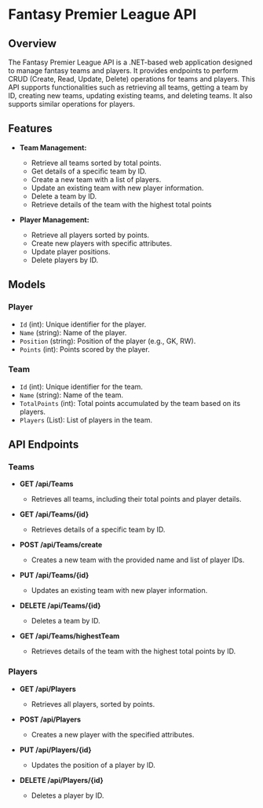 # Fantasy Premier League API
## Overview

The Fantasy Premier League API is a .NET-based web application designed to manage fantasy teams and players. It provides endpoints to perform CRUD (Create, Read, Update, Delete) operations for teams and players. This API supports functionalities such as retrieving all teams, getting a team by ID, creating new teams, updating existing teams, and deleting teams. It also supports similar operations for players.

## Features

- **Team Management:**
  - Retrieve all teams sorted by total points.
  - Get details of a specific team by ID.
  - Create a new team with a list of players.
  - Update an existing team with new player information.
  - Delete a team by ID.
  - Retrieve details of the team with the highest total points 

- **Player Management:**
  - Retrieve all players sorted by points.
  - Create new players with specific attributes.
  - Update player positions.
  - Delete players by ID.

## Models

### Player
- `Id` (int): Unique identifier for the player.
- `Name` (string): Name of the player.
- `Position` (string): Position of the player (e.g., GK, RW).
- `Points` (int): Points scored by the player.

### Team
- `Id` (int): Unique identifier for the team.
- `Name` (string): Name of the team.
- `TotalPoints` (int): Total points accumulated by the team based on its players.
- `Players` (List<Player>): List of players in the team.

## API Endpoints

### Teams

- **GET /api/Teams**
  - Retrieves all teams, including their total points and player details.

- **GET /api/Teams/{id}**
  - Retrieves details of a specific team by ID.

- **POST /api/Teams/create**
  - Creates a new team with the provided name and list of player IDs.

- **PUT /api/Teams/{id}**
  - Updates an existing team with new player information.

- **DELETE /api/Teams/{id}**
  - Deletes a team by ID.
- **GET /api/Teams/highestTeam**
  - Retrieves details of the team with the highest total points by ID.

### Players

- **GET /api/Players**
  - Retrieves all players, sorted by points.

- **POST /api/Players**
  - Creates a new player with the specified attributes.

- **PUT /api/Players/{id}**
  - Updates the position of a player by ID.

- **DELETE /api/Players/{id}**
  - Deletes a player by ID.
